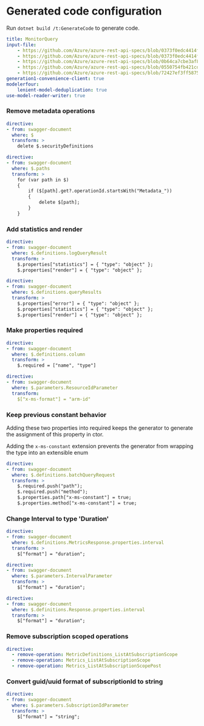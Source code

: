 # Generated code configuration

Run `dotnet build /t:GenerateCode` to generate code.

``` yaml
title: MonitorQuery
input-file:
    - https://github.com/Azure/azure-rest-api-specs/blob/0373f0edc4414fd402603fac51d0df93f1f70507/specification/monitor/resource-manager/Microsoft.Insights/stable/2023-10-01/metricDefinitions_API.json
    - https://github.com/Azure/azure-rest-api-specs/blob/0373f0edc4414fd402603fac51d0df93f1f70507/specification/monitor/resource-manager/Microsoft.Insights/stable/2023-10-01/metrics_API.json
    - https://github.com/Azure/azure-rest-api-specs/blob/0b64ca7cbe3af8cd13228dfb783a16b8272b8be2/specification/monitor/resource-manager/Microsoft.Insights/stable/2024-02-01/metricNamespaces_API.json
    - https://github.com/Azure/azure-rest-api-specs/blob/0550754fb421cd3a5859abf6713a542b682f626c/specification/monitor/data-plane/Microsoft.Insights/stable/2023-10-01/metricBatch.json
    - https://github.com/Azure/azure-rest-api-specs/blob/72427ef3ff5875bd8409ef112ef5e6f3cf2b8795/specification/operationalinsights/data-plane/Microsoft.OperationalInsights/stable/2022-10-27/OperationalInsights.json
generation1-convenience-client: true
modelerfour:
    lenient-model-deduplication: true
use-model-reader-writer: true
```

### Remove metadata operations

``` yaml
directive:
- from: swagger-document
  where: $
  transform: >
    delete $.securityDefinitions
```

``` yaml
directive:
- from: swagger-document
  where: $.paths
  transform: >
    for (var path in $)
    {
        if ($[path].get?.operationId.startsWith("Metadata_"))
        {
            delete $[path];
        }
    }
```

### Add statistics and render

``` yaml
directive:
- from: swagger-document
  where: $.definitions.logQueryResult
  transform: >
    $.properties["statistics"] = { "type": "object" };
    $.properties["render"] = { "type": "object" };
```

``` yaml
directive:
- from: swagger-document
  where: $.definitions.queryResults
  transform: >
    $.properties["error"] = { "type": "object" };
    $.properties["statistics"] = { "type": "object" };
    $.properties["render"] = { "type": "object" };
```

### Make properties required

``` yaml
directive:
- from: swagger-document
  where: $.definitions.column
  transform: >
    $.required = ["name", "type"]
```

``` yaml
directive:
- from: swagger-document
  where: $.parameters.ResourceIdParameter
  transform:
    $["x-ms-format"] = "arm-id"
```

### Keep previous constant behavior

Adding these two properties into required keeps the generator to generate the assignment of this property in ctor.

Adding the `x-ms-constant` extension prevents the generator from wrapping the type into an extensible enum

``` yaml
directive:
- from: swagger-document
  where: $.definitions.batchQueryRequest
  transform: >
    $.required.push("path");
    $.required.push("method");
    $.properties.path["x-ms-constant"] = true;
    $.properties.method["x-ms-constant"] = true;
```

### Change Interval to type 'Duration'

```yaml
directive:
- from: swagger-document
  where: $.definitions.MetricsResponse.properties.interval
  transform: >
    $["format"] = "duration";
```

```yaml
directive:
- from: swagger-document
  where: $.parameters.IntervalParameter
  transform: >
    $["format"] = "duration";
```

```yaml
directive:
- from: swagger-document
  where: $.definitions.Response.properties.interval
  transform: >
    $["format"] = "duration";
```

### Remove subscription scoped operations

``` yaml
directive:
  - remove-operation: MetricDefinitions_ListAtSubscriptionScope
  - remove-operation: Metrics_ListAtSubscriptionScope
  - remove-operation: Metrics_ListAtSubscriptionScopePost
```

### Convert guid/uuid format of subscriptionId to string

``` yaml
directive:
- from: swagger-document
  where: $.parameters.SubscriptionIdParameter
  transform: >
    $["format"] = "string";
```
